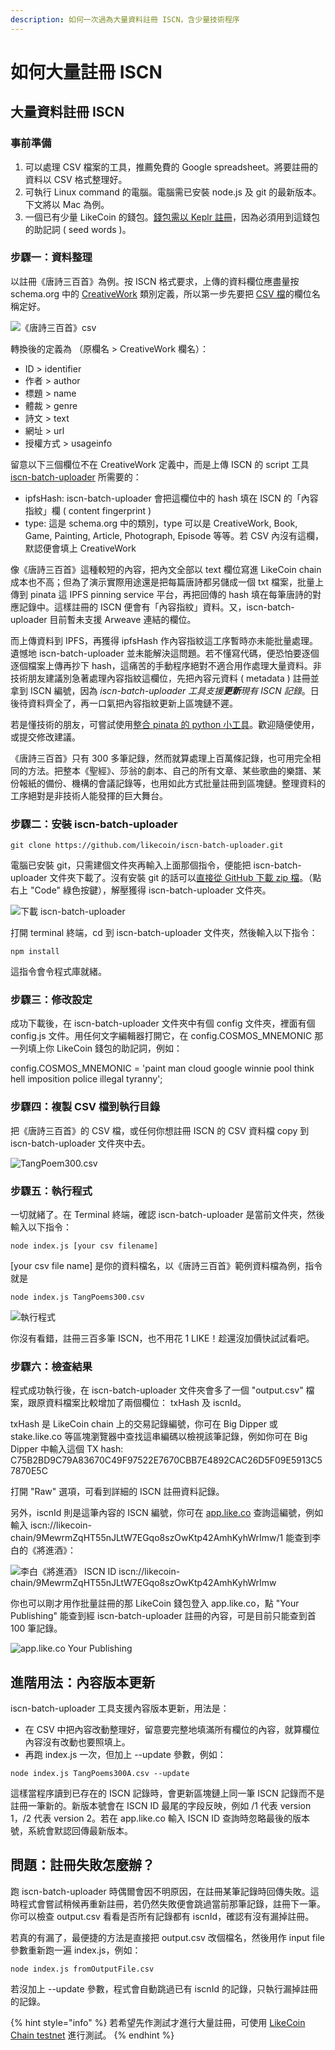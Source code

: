 ```yaml
---
description: 如何一次過為大量資料註冊 ISCN，含少量技術程序
---
```


# 如何大量註冊 ISCN

大量資料註冊 ISCN
-----------

### 事前準備

1. 可以處理 CSV 檔案的工具，推薦免費的 Google spreadsheet。將要註冊的資料以 CSV 格式整理好。
2. 可執行 Linux command 的電腦。電腦需已安裝 node.js 及 git 的最新版本。下文將以 Mac 為例。
3. 一個已有少量 LikeCoin 的錢包。[錢包需以 Keplr 註冊](../wallet/keplr/)，因為必須用到這錢包的助記詞  ( seed words )。

### 步驟一：資料整理

以註冊《唐詩三百首》為例。按 ISCN 格式要求，上傳的資料欄位應盡量按 schema.org 中的 [CreativeWork](https://schema.org/CreativeWork) 類別定義，所以第一步先要把 [CSV 檔](https://github.com/edmondyu/TangPoems300/blob/main/TangPoems300.csv)的欄位名稱定好。

![《唐詩三百首》csv](<../../.gitbook/assets/iscn-batch-uploader 01.png>)

轉換後的定義為 （原欄名 > CreativeWork 欄名）：

* ID > identifier
* 作者 > author
* 標題 > name
* 體裁 > genre
* 詩文 > text
* 網址 > url
* 授權方式 > usageinfo

留意以下三個欄位不在 CreativeWork 定義中，而是上傳 ISCN 的 script 工具 [iscn-batch-uploader](https://github.com/likecoin/iscn-batch-uploader) 所需要的：

* ipfsHash: iscn-batch-uploader 會把這欄位中的 hash 填在 ISCN 的「內容指紋」欄 ( content fingerprint )
* type: 這是 schema.org 中的類別，type 可以是 CreativeWork, Book, Game, Painting, Article, Photograph, Episode 等等。若 CSV 內沒有這欄，默認便會填上 CreativeWork

像《唐詩三百首》這種較短的內容，把內文全部以 text 欄位寫進 LikeCoin chain 成本也不高；但為了演示實際用途還是把每篇唐詩都另儲成一個 txt 檔案，批量上傳到 pinata 這 IPFS pinning service 平台，再把回傳的 hash 填在每筆唐詩的對應記錄中。這樣註冊的 ISCN 便會有「內容指紋」資料。又，iscn-batch-uploader 目前暫未支援 Arweave 連結的欄位。

而上傳資料到 IPFS，再獲得 ipfsHash 作內容指紋這工序暫時亦未能批量處理。遺憾地 iscn-batch-uploader 並未能解決這問題。若不懂寫代碼，便恐怕要逐個逐個檔案上傳再抄下 hash，這痛苦的手動程序絕對不適合用作處理大量資料。非技術朋友建議別急著處理內容指紋這欄位，先把內容元資料 ( metadata ) 註冊並拿到 ISCN 編號，因為 _iscn-batch-uploader 工具支援**更新**現有 ISCN 記錄_。日後待資料齊全了，再一口氣把內容指紋更新上區塊鏈不遲。

若是懂技術的朋友，可嘗試使用[整合 pinata 的 python 小工具](https://github.com/edmondyu/pinata-python-util)。歡迎隨便使用，或提交修改建議。

《唐詩三百首》只有 300 多筆記錄，然而就算處理上百萬條記錄，也可用完全相同的方法。把整本《聖經》、莎翁的劇本、自己的所有文章、某些歌曲的樂譜、某份報紙的備份、機構的會議記錄等，也用如此方式批量註冊到區塊鏈。整理資料的工序絕對是非技術人能發揮的巨大舞台。

### 步驟二：安裝 iscn-batch-uploader

```
git clone https://github.com/likecoin/iscn-batch-uploader.git
```

電腦已安裝 git，只需建個文件夾再輸入上面那個指令，便能把 iscn-batch-uploader 文件夾下載了。沒有安裝 git 的話可以[直接從 GitHub 下載 zip 檔](https://github.com/likecoin/iscn-batch-uploader)。（點右上 "Code" 綠色按鍵），解壓獲得 iscn-batch-uploader 文件夾。

![下載 iscn-batch-uploader](<../../.gitbook/assets/iscn-batch-uploader 02.png>)

打開 terminal 終端，cd 到 iscn-batch-uploader 文件夾，然後輸入以下指令：

```
npm install
```

這指令會令程式庫就緒。

### 步驟三：修改設定

成功下載後，在 iscn-batch-uploader 文件夾中有個 config 文件夾，裡面有個 config.js 文件。用任何文字編輯器打開它，在 config.COSMOS\_MNEMONIC 那一列填上你 LikeCoin 錢包的助記詞，例如：

config.COSMOS\_MNEMONIC = 'paint man cloud google winnie pool think hell imposition police illegal tyranny';

### 步驟四：複製 CSV 檔到執行目錄

把《唐詩三百首》的 CSV 檔，或任何你想註冊 ISCN 的 CSV 資料檔 copy 到 iscn-batch-uploader 文件夾中去。

![TangPoem300.csv](<../../.gitbook/assets/iscn-batch-uploader 03.png>)

### 步驟五：執行程式

一切就緒了。在 Terminal 終端，確認 iscn-batch-uploader 是當前文件夾，然後輸入以下指令：

```
node index.js [your csv filename] 
```

\[your csv file name] 是你的資料檔名，以《唐詩三百首》範例資料檔為例，指令就是

```
node index.js TangPoems300.csv
```

![執行程式](<../../.gitbook/assets/iscn-batch-uploader 04.gif>)

你沒有看錯，註冊三百多筆 ISCN，也不用花 1 LIKE！趁還沒加價快試試看吧。

### 步驟六：檢查結果

程式成功執行後，在 iscn-batch-uploader 文件夾會多了一個 "output.csv" 檔案，跟原資料檔案比較增加了兩個欄位： txHash 及 iscnId。

txHash 是 LikeCoin chain 上的交易記錄編號，你可在 Big Dipper 或 stake.like.co 等區塊瀏覽器中查找這串編碼以檢視該筆記錄，例如你可在 Big Dipper 中輸入這個 TX hash: C75B2BD9C79A83670C49F97522E7670CBB7E4892CAC26D5F09E5913C57870E5C

打開 "Raw" 選項，可看到詳細的 ISCN 註冊資料記錄。

另外，iscnId 則是這筆內容的 ISCN 編號，你可在 [app.like.co](https://app.like.co/) 查詢這編號，例如輸入 iscn://likecoin-chain/9MewrmZqHT55nJLtW7EGqo8szOwKtp42AmhKyhWrImw/1 能查到李白的《將進酒》：

![李白《將進酒》 ISCN ID iscn://likecoin-chain/9MewrmZqHT55nJLtW7EGqo8szOwKtp42AmhKyhWrImw](<../../.gitbook/assets/iscn-batch-uploader 05.png>)

你也可以剛才用作批量註冊的那 LikeCoin 錢包登入 app.like.co，點 "Your Publishing" 能查到經 iscn-batch-uploader 註冊的內容，可是目前只能查到首 100 筆記錄。

![app.like.co Your Publishing](<../../.gitbook/assets/iscn-batch-uploader 06.png>)

## 進階用法：內容版本更新

iscn-batch-uploader 工具支援內容版本更新，用法是：

* 在 CSV 中把內容改動整理好，留意要完整地填滿所有欄位的內容，就算欄位內容沒有改動也要照填上。
* 再跑 index.js 一次，但加上 --update 參數，例如：

```
node index.js TangPoems300A.csv --update
```

這樣當程序讀到已存在的 ISCN 記錄時，會更新區塊鏈上同一筆 ISCN 記錄而不是註冊一筆新的。新版本號會在 ISCN ID 最尾的字段反映，例如 /1 代表 version 1，/2 代表 version 2。若在 app.like.co 輸入 ISCN ID 查詢時忽略最後的版本號，系統會默認回傳最新版本。

## 問題：註冊失敗怎麼辦？

跑 iscn-batch-uploader 時偶爾會因不明原因，在註冊某筆記錄時回傳失敗。這時程式會嘗試稍候再重新註冊，若仍然失敗便會跳過當前那筆記錄，註冊下一筆。你可以檢查 output.csv 看看是否所有記錄都有 iscnId，確認有沒有漏掉註冊。

若真的有漏了，最便捷的方法是直接把 output.csv 改個檔名，然後用作 input file 參數重新跑一遍 index.js，例如：

```
node index.js fromOutputFile.csv
```

若沒加上 --update 參數，程式會自動跳過已有 iscnId 的記錄，只執行漏掉註冊的記錄。

{% hint style="info" %}
若希望先作測試才進行大量註冊，可使用 [LikeCoin Chain testnet](https://github.com/likecoin/testnets/tree/master/likecoin-public-testnet-3) 進行測試。
{% endhint %}
